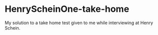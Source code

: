 # HenryScheinOne-take-home
My solution to a take home test given to me while interviewing at Henry Schein.